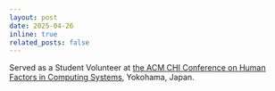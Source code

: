 ```yaml
---
layout: post
date: 2025-04-26
inline: true
related_posts: false
---
```


Served as a Student Volunteer at <a href="https://chi2025.acm.org">the ACM CHI Conference on Human Factors in Computing Systems</a>, Yokohama, Japan.
